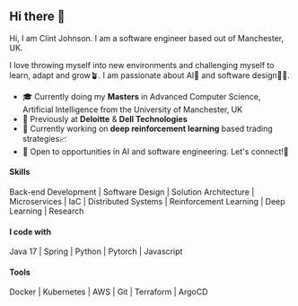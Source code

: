 ## Hi there 👋
Hi, I am Clint Johnson. I am a software engineer based out of Manchester, UK. 

I love throwing myself into new environments and challenging myself to learn, adapt and grow🪴. I am passionate about AI🧠 and software design🧑‍💻.

- 🎓 Currently doing my **Masters** in Advanced Computer Science, Artificial Intelligence from the University of Manchester, UK
- 💼 Previously at **Deloitte** & **Dell Technologies**
- 🌱 Currently working on **deep reinforcement learning** based trading strategies📈
- 🔭 Open to opportunities in AI and software engineering. Let's connect!📧

#### Skills
Back-end Development | Software Design | Solution Architecture | Microservices | IaC |  Distributed Systems | Reinforcement Learning | Deep Learning | Research

#### I code with
Java 17 | Spring | Python | Pytorch | Javascript 

#### Tools
Docker | Kubernetes | AWS | Git | Terraform | ArgoCD   

<!--
**clintjohnsn/clintjohnsn** is a ✨ _special_ ✨ repository because its `README.md` (this file) appears on your GitHub profile.

Here are some ideas to get you started:

- 🔭 I’m currently working on ...
- 🌱 I’m currently learning ...
- 👯 I’m looking to collaborate on ...
- 🤔 I’m looking for help with ...
- 💬 Ask me about ...
- 📫 How to reach me: ...
- 😄 Pronouns: ...
- ⚡ Fun fact: ...
-->
